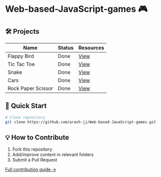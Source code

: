 
# Web-based-JavaScript-games 🎮 

## 🛠️ Projects

| Name       | Status     | Resources                      |
|----------------|------------|--------------------------------|
| Flappy Bird       | Done | [View](games/Flappy-Bird)       |
| Tic Tac Toe      | Done | [View](games/Tic-Tac-Toe)       |
| Snake      | Done | [View](games/Snake)       |
| Cars        | Done | [View](games/Cars)        |
| Rock Paper Scissor        | Done | [View](games/Rock-Paper-Scissors)        |


## 🚀 Quick Start
```bash
# Clone repository
git clone https://github.com/arash-jj/Web-based-JavaScript-games.git
```
## 💡 How to Contribute
1. Fork this repository
2. Add/improve content in relevant folders
3. Submit a Pull Request

[Full contribution guide →](CONTRIBUTING.md)
